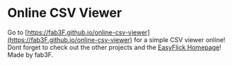 # Online CSV Viewer
Go to [https://fab3F.github.io/online-csv-viewer](https://fab3F.github.io/online-csv-viewer) for a simple CSV viewer online!
Dont forget to check out the other projects and the [EasyFlick Homepage](https://easyflick.us.to)!
Made by fab3F.

